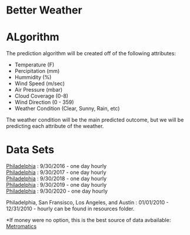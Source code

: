 # Better Weather



# ALgorithm 
The prediction algorithm will be created off of the following attributes:   
* Temperature (F)
* Percipitation (mm)
* Hummidity (%)
* Wind Speed (m/sec)
* Air Pressure (mbar)
* Cloud Coverage (0-8)
* Wind Direction (0 - 359)
* Weather Condition (Clear, Sunny, Rain, etc)  


The weather condition will be the main predicted outcome, but we will be predicting each attribute of the weather. 



# Data Sets
[Philadelphia](https://www.wunderground.com/history/daily/KPHL/date/2016-9-30) : 9/30/2016 - one day hourly   
[Philadelphia](https://www.wunderground.com/history/daily/KPHL/date/2017-9-30) : 9/30/2017 - one day hourly  
[Philadelphia](https://www.wunderground.com/history/daily/KPHL/date/2016-9-30) : 9/30/2018 - one day hourly   
[Philadelphia](https://www.wunderground.com/history/daily/KPHL/date/2016-9-30) : 9/30/2019 - one day hourly   
[Philadelphia](https://www.wunderground.com/history/daily/KPHL/date/2016-9-30) : 9/30/2020 - one day hourly   

Philadelphia, San Fransisco, Los Angeles, and Austin : 01/01/2010 - 12/31/2010 - hourly can be found in resources folder. 

*If money were no option, this is the best source of data avbailable: [Metromatics](https://www.meteomatics.com/en/)
